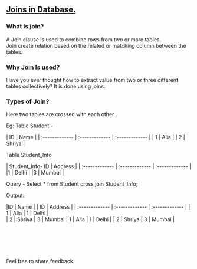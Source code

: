 ## [Joins in Database.](https://prayuja-teli.github.io/Blog/Joins)<br/>    

### What is join?<br/>

A Join clause is used to combine rows from two or more tables.<br/>
Join create relation based on the related or matching column between the tables.<br/>

### Why Join Is used?<br/>

Have you ever thought how to extract value from two or three different tables collectively? 
It is done using joins.<br/>


### Types of Join?<br/>

Here two tables are crossed with each other .<br/>

Eg:
Table Student -		

| ID | Name |
| :------------- | :------------- | :------------- | 
| 1 | Alia |
| 2 | Shriya |


 Table Student_Info <br/>
    
    
    
| Student_Info- ID | Address |
| :------------- | :------------- | :------------- | 
|1 | Delhi  |
|3 | Mumbai  |


Query - 
Select * from Student cross join Student_Info;<br/>

Output:

|ID  | Name  | |  ID    | Address  |
| :------------- | :------------- | :------------- | 
| 1  | Alia     |    1   | Delhi |   
| 2  | Shriya   |   3   | Mumbai
| 1  |  Alia    |      1   | Delhi |
| 2  | Shriya   |  3  | Mumbai |

 
 
 <br/><br/><br/><br/>
 
 
 Feel free to share feedback.
